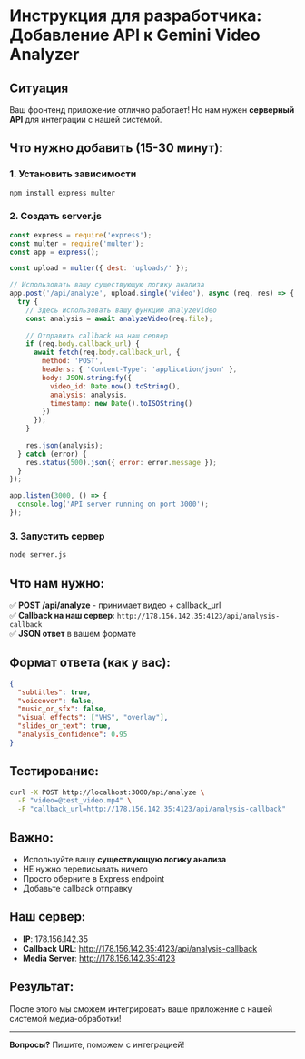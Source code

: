 # Инструкция для разработчика: Добавление API к Gemini Video Analyzer

## Ситуация
Ваш фронтенд приложение отлично работает! Но нам нужен **серверный API** для интеграции с нашей системой.

## Что нужно добавить (15-30 минут):

### 1. Установить зависимости
```bash
npm install express multer
```

### 2. Создать server.js
```javascript
const express = require('express');
const multer = require('multer');
const app = express();

const upload = multer({ dest: 'uploads/' });

// Использовать вашу существующую логику анализа
app.post('/api/analyze', upload.single('video'), async (req, res) => {
  try {
    // Здесь использовать вашу функцию analyzeVideo
    const analysis = await analyzeVideo(req.file);
    
    // Отправить callback на наш сервер
    if (req.body.callback_url) {
      await fetch(req.body.callback_url, {
        method: 'POST',
        headers: { 'Content-Type': 'application/json' },
        body: JSON.stringify({
          video_id: Date.now().toString(),
          analysis: analysis,
          timestamp: new Date().toISOString()
        })
      });
    }
    
    res.json(analysis);
  } catch (error) {
    res.status(500).json({ error: error.message });
  }
});

app.listen(3000, () => {
  console.log('API server running on port 3000');
});
```

### 3. Запустить сервер
```bash
node server.js
```

## Что нам нужно:

✅ **POST /api/analyze** - принимает видео + callback_url  
✅ **Callback на наш сервер**: `http://178.156.142.35:4123/api/analysis-callback`  
✅ **JSON ответ** в вашем формате  

## Формат ответа (как у вас):
```json
{
  "subtitles": true,
  "voiceover": false,
  "music_or_sfx": false,
  "visual_effects": ["VHS", "overlay"],
  "slides_or_text": true,
  "analysis_confidence": 0.95
}
```

## Тестирование:
```bash
curl -X POST http://localhost:3000/api/analyze \
  -F "video=@test_video.mp4" \
  -F "callback_url=http://178.156.142.35:4123/api/analysis-callback"
```

## Важно:
- Используйте вашу **существующую логику анализа**
- НЕ нужно переписывать ничего
- Просто оберните в Express endpoint
- Добавьте callback отправку

## Наш сервер:
- **IP**: 178.156.142.35
- **Callback URL**: http://178.156.142.35:4123/api/analysis-callback
- **Media Server**: http://178.156.142.35:4123

## Результат:
После этого мы сможем интегрировать ваше приложение с нашей системой медиа-обработки!

---

**Вопросы?** Пишите, поможем с интеграцией!
